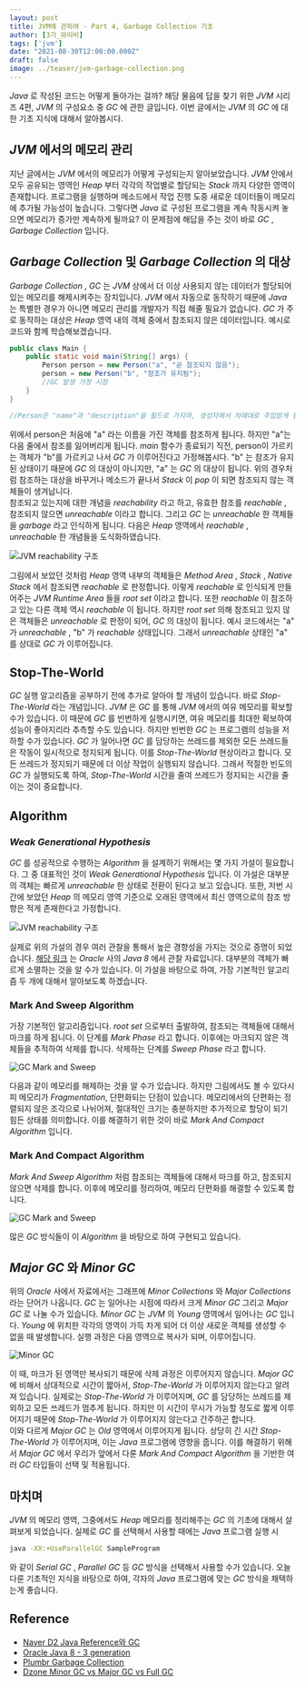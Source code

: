 ```yaml
---
layout: post  
title: JVM에 관하여 - Part 4, Garbage Collection 기초
author: [3기_와이비]  
tags: ['jvm']  
date: "2021-08-30T12:00:00.000Z"  
draft: false  
image: ../teaser/jvm-garbage-collection.png
---
```


_Java_ 로 작성된 코드는 어떻게 돌아가는 걸까? 해당 물음에 답을 찾기 위한 _JVM_ 시리즈 4편, _JVM_ 의 구성요소 중 _GC_ 에 관한 글입니다.
이번 글에서는 _JVM_ 의 _GC_ 에 대한 기초 지식에 대해서 알아봅시다.

<!-- end -->

## _JVM_ 에서의 메모리 관리
지난 글에서는 _JVM_ 에서의 메모리가 어떻게 구성되는지 알아보았습니다.
_JVM_ 안에서 모두 공유되는 영역인 _Heap_ 부터 각각의 작업별로 할당되는 _Stack_ 까지 다양한 영역이 존재합니다. 
프로그램을 실행하며 메소드에서 작업 진행 도중 새로운 데이터들이 메모리에 추가될 가능성이 높습니다. 
그렇다면 _Java_ 로 구성된 프로그램을 계속 작동시켜 놓으면 메모리가 증가만 계속하게 될까요? 
이 문제점에 해답을 주는 것이 바로 _GC_ , _Garbage Collection_ 입니다.

## _Garbage Collection_ 및 _Garbage Collection_ 의 대상
_Garbage Collection_ , _GC_ 는 _JVM_ 상에서 더 이상 사용되지 않는 데이터가 할당되어있는 메모리를 해제시켜주는 장치입니다.
_JVM_ 에서 자동으로 동작하기 때문에 _Java_ 는 특별한 경우가 아니면 메모리 관리를 개발자가 직접 해줄 필요가 없습니다.
_GC_ 가 주로 동작하는 대상은 _Heap_ 영역 내의 객체 중에서 참조되지 않은 데이터입니다.
예시로 코드와 함께 학습해보겠습니다.
```java
public class Main {
    public static void main(String[] args) {
        Person person = new Person("a", "곧 참조되지 않음");
        person = new Person("b", "참조가 유지됨");
        //GC 발생 가정 시점
    }
}

//Person은 "name"과 "description"을 필드로 가지며, 생성자에서 차례대로 주입받게 됨.

```
위에서 person은 처음에 "a" 라는 이름을 가진 객체를 참조하게 됩니다.
하지만 "a"는 다음 줄에서 참조를 잃어버리게 됩니다.
_main_ 함수가 종료되기 직전, person이 가르키는 객체가 "b"를 가르키고 나서 _GC_ 가 이루어진다고 가정해봅시다.
"b" 는 참조가 유지된 상태이기 때문에 _GC_ 의 대상이 아니지만, "a" 는 _GC_ 의 대상이 됩니다.
위의 경우처럼 참조하는 대상을 바꾸거나 메소드가 끝나서 _Stack_ 이 _pop_ 이 되면 참조되지 않는 객체들이 생겨납니다. <br>
참조되고 있는지에 대한 개념을 _reachability_ 라고 하고, 유효한 참조를 _reachable_ , 참조되지 않으면 _unreachable_ 이라고 합니다.
그리고 _GC_ 는 _unreachable_ 한 객체들을 _garbage_ 라고 인식하게 됩니다.
다음은 _Heap_ 영역에서 _reachable_ , _unreachable_ 한 개념들을 도식화하였습니다.

![JVM reachability 구조](../images/2021-08-30-jvm-reachability.png)

그림에서 보았던 것처럼 _Heap_ 영역 내부의 객체들은 _Method Area_ , _Stack_ , _Native Stack_ 에서 참조되면 _reachable_ 로 판정합니다.
이렇게 _reachable_ 로 인식되게 만들어주는 _JVM Runtime Area_ 들을 _root set_ 이라고 합니다.
또한 _reachable_ 이 참조하고 있는 다른 객체 역시 _reachable_ 이 됩니다.
하지만 _root set_ 의해 참조되고 있지 않은 객체들은 _unreachable_ 로 판정이 되어, _GC_ 의 대상이 됩니다.
예시 코드에서는 "a" 가 _unreachable_ , "b" 가 _reachable_ 상태입니다.
그래서 _unreachable_ 상태인 "a" 를 상대로 _GC_ 가 이루어집니다.

## Stop-The-World
 _GC_ 실행 알고리즘을 공부하기 전에 추가로 알아야 할 개념이 있습니다.
바로 _Stop-The-World_ 라는 개념입니다.
_JVM_ 은 _GC_ 를 통해 _JVM_ 에서의 여유 메모리를 확보할 수가 있습니다.
이 때문에 _GC_ 를 빈번하게 실행시키면, 여유 메모리를 최대한 확보하여 성능이 좋아지리라 추측할 수도 있습니다.
하지만 빈번한 _GC_ 는 프로그램의 성능을 저하할 수가 있습니다.
_GC_ 가 일어나면 _GC_ 를 담당하는 쓰레드를 제외한 모든 쓰레드들은 작동이 일시적으로 정지되게 됩니다.
이를 _Stop-The-World_ 현상이라고 합니다. 
모든 쓰레드가 정지되기 때문에 더 이상 작업이 실행되지 않습니다.
그래서 적절한 빈도의 _GC_ 가 실행되도록 하여, _Stop-The-World_ 시간을 줄여 쓰레드가 정지되는 시간을 줄이는 것이 중요합니다.

## Algorithm
### _Weak Generational Hypothesis_
_GC_ 를 성공적으로 수행하는 _Algorithm_ 을 설계하기 위해서는 몇 가지 가설이 필요합니다.
그 중 대표적인 것이 _Weak Generational Hypothesis_ 입니다.
이 가설은 대부분의 객체는 빠르게 _unreachable_ 한 상태로 전환이 된다고 보고 있습니다.
또한, 저번 시간에 보았던 _Heap_ 의 메모리 영역 기준으로 오래된 영역에서 최신 영역으로의 참조 방향은 적게 존재한다고 가정합니다.

![JVM reachability 구조](../images/2021-08-30-jvm-heap.png)

실제로 위의 가설의 경우 여러 관찰을 통해서 높은 경향성을 가지는 것으로 증명이 되었습니다.
[해당 링크](https://docs.oracle.com/javase/8/docs/technotes/guides/vm/gctuning/generations.html) 는 _Oracle_ 사의 _Java 8_ 에서 관찰 자료입니다.
대부분의 객체가 빠르게 소멸하는 것을 알 수가 있습니다.
이 가설을 바탕으로 하여, 가장 기본적인 알고리즘 두 개에 대해서 알아보도록 하겠습니다.

### Mark And Sweep Algorithm
가장 기본적인 알고리즘입니다. _root set_ 으로부터 출발하여, 참조되는 객체들에 대해서 마크를 하게 됩니다.
이 단계를 _Mark Phase_ 라고 합니다. 이후에는 마크되지 않은 객체들을 추적하여 삭제를 합니다.
삭제하는 단계를 _Sweep Phase_ 라고 합니다.

![GC Mark and Sweep](../images/2021-08-30-jvm-mark-and-sweep.png)

다음과 같이 메모리를 해제하는 것을 알 수가 있습니다. 하지만 그림에서도 볼 수 있다시피 메모리가 _Fragmentation_, 단편화되는 단점이 있습니다.
메모리에서의 단편화는 정렬되지 않은 조각으로 나뉘어져, 절대적인 크기는 충분하지만 추가적으로 할당이 되기 힘든 상태를 의미합니다. 
이를 해결하기 위한 것이 바로 _Mark And Compact Algorithm_ 입니다.

### Mark And Compact Algorithm
_Mark And Sweep Algorithm_ 처럼 참조되는 객체들에 대해서 마크를 하고, 참조되지 않으면 삭제를 합니다.
이후에 메모리를 정리하여, 메모리 단편화를 해결할 수 있도록 합니다.

![GC Mark and Sweep](../images/2021-08-30-jvm-mark-and-compact.png)

많은 _GC_ 방식들이 이 _Algorithm_ 을 바탕으로 하여 구현되고 있습니다.

## _Major GC_ 와 _Minor GC_
위의 _Oracle_ 사에서 자료에서는 그래프에 _Minor Collections_ 와 _Major Collections_ 라는 단어가 나옵니다.
_GC_ 는 일어나는 시점에 따라서 크게 _Minor GC_ 그리고 _Major GC_ 로 나눌 수가 있습니다.
_Minor GC_ 는 _JVM_ 의 _Young_ 영역에서 일어나는 _GC_ 입니다.
_Young_ 에 위치한 각각의 영역이 가득 차게 되어 더 이상 새로운 객체를 생성할 수 없을 때 발생합니다.
실행 과정은 다음 영역으로 복사가 되며, 이루어집니다.

![Minor GC](../images/2021-08-30-jvm-minor-gc.png)

이 때, 마크가 된 영역만 복사되기 때문에 삭제 과정은 이루어지지 않습니다.
_Major GC_ 에 비해서 상대적으로 시간이 짧아서, _Stop-The-World_ 가 이루어지지 않는다고 알려져 있습니다.
실제로는 _Stop-The-World_ 가 이루어지며, _GC_ 를 담당하는 쓰레드를 제외하고 모든 쓰레드가 멈추게 됩니다.
하지만 이 시간이 무시가 가능할 정도로 짧게 이루어지기 때문에 _Stop-The-World_ 가 이루어지지 않는다고 간주하곤 합니다. <br>
이와 다르게 _Major GC_ 는 _Old_ 영역에서 이루어지게 됩니다. 
상당히 긴 시간 _Stop-The-World_ 가 이루어지며, 이는 _Java_ 프로그램에 영향을 줍니다.
이를 해결하기 위해서 _Major GC_ 에서 우리가 앞에서 다룬 _Mark And Compact Algorithm_ 을 기반한 여러 _GC_ 타입들이 선택 및 적용됩니다.

## 마치며
_JVM_ 의 메모리 영역, 그중에서도 _Heap_ 메모리를 정리해주는 _GC_ 의 기초에 대해서 살펴보게 되었습니다.
실제로 _GC_ 를 선택해서 사용할 때에는 _Java_ 프로그램 실행 시
```bash
java -XX:+UseParallelGC SampleProgram 
```
와 같이 _Serial GC_ , _Parallel GC_ 등 _GC_ 방식을 선택해서 사용할 수가 있습니다.
오늘 다룬 기초적인 지식을 바탕으로 하여, 각자의 _Java_ 프로그램에 맞는 _GC_ 방식을 채택하는게 좋습니다.

## Reference
- [Naver D2 Java Reference와 GC](https://d2.naver.com/helloworld/329631)
- [Oracle Java 8 - 3 generation](https://docs.oracle.com/javase/8/docs/technotes/guides/vm/gctuning/generations.html)
- [Plumbr Garbage Collection](https://plumbr.io/handbook/garbage-collection-in-java)
- [Dzone Minor GC vs Major GC vs Full GC](https://dzone.com/articles/minor-gc-vs-major-gc-vs-full)
